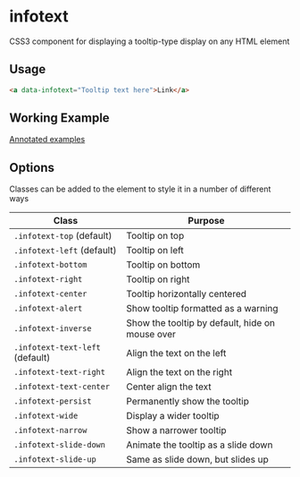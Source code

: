 # infotext
CSS3 component for displaying a tooltip-type display on any HTML element

## Usage
```HTML
<a data-infotext="Tooltip text here">Link</a>
```
## Working Example
[Annotated examples](http://htmlpreview.github.io/?https://raw.githubusercontent.com/hindmarch/infotext/master/index.html)

## Options
Classes can be added to the element to style it in a number of different ways

| Class                      | Purpose         |
| -------------------------- | --------------- |
| `.infotext-top` (default)  | Tooltip on top  |
| `.infotext-left` (default)  | Tooltip on left |
| `.infotext-bottom`         | Tooltip on bottom |
| `.infotext-right`         | Tooltip on right |
| `.infotext-center`        | Tooltip horizontally centered |
| `.infotext-alert`         | Show tooltip formatted as a warning |
| `.infotext-inverse`       | Show the tooltip by default, hide on mouse over |
| `.infotext-text-left` (default) | Align the text on the left |
| `.infotext-text-right` | Align the text on the right |
| `.infotext-text-center` | Center align the text |
| `.infotext-persist`        | Permanently show the tooltip |
| `.infotext-wide`          | Display a wider tooltip |
| `.infotext-narrow`        | Show a narrower tooltip |
| `.infotext-slide-down`    | Animate the tooltip as a slide down |
| `.infotext-slide-up`      | Same as slide down, but slides up |
